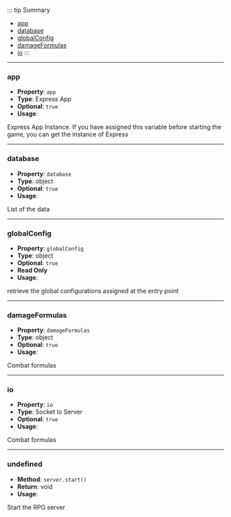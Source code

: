 ::: tip Summary
- [app](#app)
- [database](#database)
- [globalConfig](#globalconfig)
- [damageFormulas](#damageformulas)
- [io](#io)
:::
---
### app
- **Property**: `app`
- **Type**: Express App
- **Optional**: `true` 
- **Usage**:


Express App Instance. If you have assigned this variable before starting the game, you can get the instance of Express


---
### database
- **Property**: `database`
- **Type**: object
- **Optional**: `true` 
- **Usage**:


List of the data


---
### globalConfig
- **Property**: `globalConfig`
- **Type**: object
- **Optional**: `true`
- **Read Only** 
- **Usage**:

 
retrieve the global configurations assigned at the entry point


---
### damageFormulas
- **Property**: `damageFormulas`
- **Type**: object
- **Optional**: `true` 
- **Usage**:


Combat formulas


---
### io
- **Property**: `io`
- **Type**: Socket Io Server
- **Optional**: `true` 
- **Usage**:


Combat formulas


---
### undefined
- **Method**: `server.start()`
- **Return**: void   
- **Usage**:


Start the RPG server

